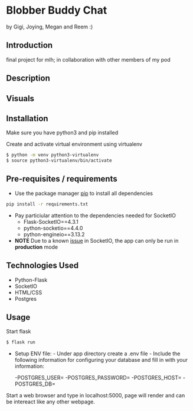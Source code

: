 # Blobber Buddy Chat

by Gigi, Joying, Megan and Reem :)

## Introduction

final project for mlh; in collaboration with other members of my pod 

## Description



## Visuals



## Installation

Make sure you have python3 and pip installed


Create and activate virtual environment using virtualenv
```bash
$ python -m venv python3-virtualenv
$ source python3-virtualenv/bin/activate
```

## Pre-requisites / requirements

- Use the package manager [pip](https://pip.pypa.io/en/stable/) to install all dependencies

```bash
pip install -r requirements.txt

```
- Pay particiular attention to the dependencies needed for SocketIO
    - Flask-SocketIO==4.3.1
    - python-socketio==4.4.0
    - python-engineio==3.13.2
- **NOTE** Due to a known [issue](https://github.com/miguelgrinberg/Flask-SocketIO/issues/801) in SocketIO, the app can only be run in **production** mode

## Technologies Used

- Python-Flask
- SocketIO
- HTML/CSS
- Postgres


## Usage
Start flask
```bash
$ flask run

```
- Setup ENV file: - Under app directory create a .env file - Include the following information for configuring your database and fill in with your information:

  -POSTGRES_USER=
  -POSTGRES_PASSWORD=
  -POSTGRES_HOST=
  -POSTGRES_DB=
  
Start a web browser and type in localhost:5000, page will render and can be intereact like any other webpage.

